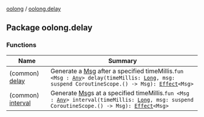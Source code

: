 [oolong](../index.md) / [oolong.delay](./index.md)

## Package oolong.delay

### Functions

| Name | Summary |
|---|---|
| (common) [delay](delay.md) | Generate a [Msg](delay.md#Msg) after a specified timeMillis.`fun <Msg : `[`Any`](https://kotlinlang.org/api/latest/jvm/stdlib/kotlin/-any/index.html)`> delay(timeMillis: `[`Long`](https://kotlinlang.org/api/latest/jvm/stdlib/kotlin/-long/index.html)`, msg: suspend CoroutineScope.() -> Msg): `[`Effect`](../oolong/-effect.md)`<Msg>` |
| (common) [interval](interval.md) | Generate [Msg](interval.md#Msg)s at a specified timeMillis.`fun <Msg : `[`Any`](https://kotlinlang.org/api/latest/jvm/stdlib/kotlin/-any/index.html)`> interval(timeMillis: `[`Long`](https://kotlinlang.org/api/latest/jvm/stdlib/kotlin/-long/index.html)`, msg: suspend CoroutineScope.() -> Msg): `[`Effect`](../oolong/-effect.md)`<Msg>` |
